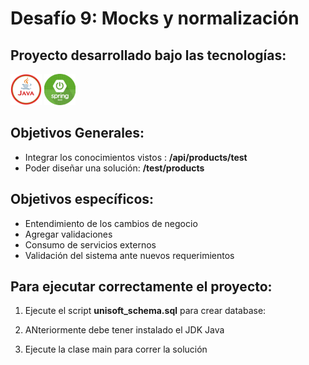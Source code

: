 # Desafío 9: Mocks y normalización

## Proyecto desarrollado bajo las tecnologías:
<img src="https://github.com/Racknar0/logos/blob/master/coleccion-logos/java.png?raw=true" height="50">
<img src="https://github.com/Racknar0/logos/blob/master/coleccion-logos/springboot.png?raw=true" height="50">


## Objetivos Generales:

- Integrar los conocimientos vistos : **/api/products/test**
- Poder diseñar una solución: **/test/products**

## Objetivos específicos:

- Entendimiento de los cambios de negocio
- Agregar validaciones
- Consumo de servicios externos
- Validación del sistema ante nuevos requerimientos

## Para ejecutar correctamente el proyecto:

1. Ejecute el script **unisoft_schema.sql** para crear database:


2. ANteriormente debe tener instalado el JDK Java


3. Ejecute la clase main para correr la solución